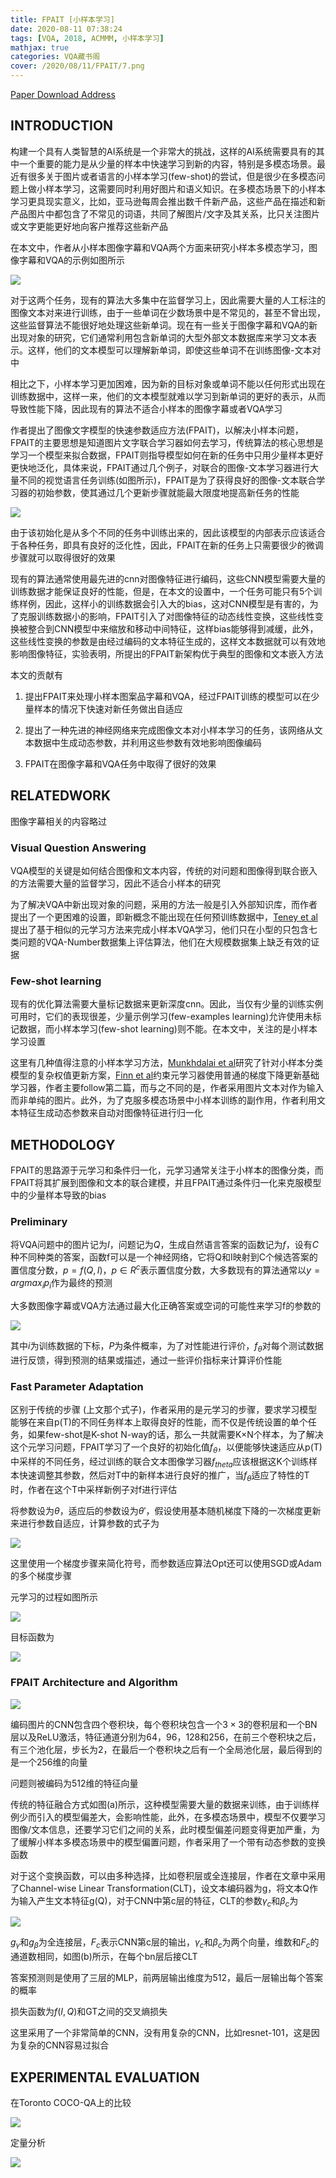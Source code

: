 ```yaml
---
title: FPAIT [小样本学习]
date: 2020-08-11 07:38:24
tags: [VQA, 2018, ACMMM, 小样本学习]
mathjax: true
categories: VQA藏书阁
cover: /2020/08/11/FPAIT/7.png
---
```

[Paper Download Address](https://dl.acm.org/doi/10.1145/3240508.3240527)

## INTRODUCTION

构建一个具有人类智慧的AI系统是一个非常大的挑战，这样的AI系统需要具有的其中一个重要的能力是从少量的样本中快速学习到新的内容，特别是多模态场景。最近有很多关于图片或者语言的小样本学习(few-shot)的尝试，但是很少在多模态问题上做小样本学习，这需要同时利用好图片和语义知识。在多模态场景下的小样本学习更具现实意义，比如，亚马逊每周会推出数千件新产品，这些产品在描述和新产品图片中都包含了不常见的词语，共同了解图片/文字及其关系，比只关注图片或文字更能更好地向客户推荐这些新产品

在本文中，作者从小样本图像字幕和VQA两个方面来研究小样本多模态学习，图像字幕和VQA的示例如图所示

![](1.png)

对于这两个任务，现有的算法大多集中在监督学习上，因此需要大量的人工标注的图像文本对来进行训练，由于一些单词在少数场景中是不常见的，甚至不曾出现，这些监督算法不能很好地处理这些新单词。现在有一些关于图像字幕和VQA的新出现对象的研究，它们通常利用包含新单词的大型外部文本数据库来学习文本表示。这样，他们的文本模型可以理解新单词，即使这些单词不在训练图像-文本对中

相比之下，小样本学习更加困难，因为新的目标对象或单词不能以任何形式出现在训练数据中，这样一来，他们的文本模型就难以学习到新单词的更好的表示，从而导致性能下降，因此现有的算法不适合小样本的图像字幕或者VQA学习

作者提出了图像文字模型的快速参数适应方法(FPAIT)，以解决小样本问题，FPAIT的主要思想是知道图片文字联合学习器如何去学习，传统算法的核心思想是学习一个模型来拟合数据，FPAIT则指导模型如何在新的任务中只用少量样本更好更快地泛化，具体来说，FPAIT通过几个例子，对联合的图像-文本学习器进行大量不同的视觉语言任务训练(如图所示)，FPAIT是为了获得良好的图像-文本联合学习器的初始参数，使其通过几个更新步骤就能最大限度地提高新任务的性能

![](2.png)

由于该初始化是从多个不同的任务中训练出来的，因此该模型的内部表示应该适合于各种任务，即具有良好的泛化性，因此，FPAIT在新的任务上只需要很少的微调步骤就可以取得很好的效果

现有的算法通常使用最先进的cnn对图像特征进行编码，这些CNN模型需要大量的训练数据才能保证良好的性能，但是，在本文的设置中，一个任务可能只有5个训练样例，因此，这样小的训练数据会引入大的bias，这对CNN模型是有害的，为了克服训练数据小的影响，FPAIT引入了对图像特征的动态线性变换，这些线性变换被整合到CNN模型中来缩放和移动中间特征，这样bias能够得到减缓，此外，这些线性变换的参数是由经过编码的文本特征生成的，这样文本数据就可以有效地影响图像特征，实验表明，所提出的FPAIT新架构优于典型的图像和文本嵌入方法

本文的贡献有

1. 提出FPAIT来处理小样本图案品字幕和VQA，经过FPAIT训练的模型可以在少量样本的情况下快速对新任务做出自适应

2. 提出了一种先进的神经网络来完成图像文本对小样本学习的任务，该网络从文本数据中生成动态参数，并利用这些参数有效地影响图像编码

3. FPAIT在图像字幕和VQA任务中取得了很好的效果

## RELATEDWORK

图像字幕相关的内容略过

### Visual Question Answering

VQA模型的关键是如何结合图像和文本内容，传统的对问题和图像得到联合嵌入的方法需要大量的监督学习，因此不适合小样本的研究

为了解决VQA中新出现对象的问题，采用的方法一般是引入外部知识库，而作者提出了一个更困难的设置，即新概念不能出现在任何预训练数据中，[Teney et al][1]提出了基于相似的元学习方法来完成小样本VQA学习，他们只在小型的只包含七类问题的VQA-Number数据集上评估算法，他们在大规模数据集上缺乏有效的证据

[1]:https://arxiv.org/abs/1711.08105v1

### Few-shot learning

现有的优化算法需要大量标记数据来更新深度cnn。因此，当仅有少量的训练实例可用时，它们的表现很差，少量示例学习(few-examples learning)允许使用未标记数据，而小样本学习(few-shot learning)则不能。在本文中，关注的是小样本学习设置

这里有几种值得注意的小样本学习方法，[Munkhdalai et al][2]研究了针对小样本分类模型的复杂权值更新方案，[Finn et al][3]约束元学习器使用普通的梯度下降更新基础学习器，作者主要follow第二篇，而与之不同的是，作者采用图片文本对作为输入而非单纯的图片。此外，为了克服多模态场景中小样本训练的副作用，作者利用文本特征生成动态参数来自动对图像特征进行归一化

[2]:https://arxiv.org/abs/1703.00837

[3]:https://arxiv.org/abs/1703.03400v3

## METHODOLOGY

FPAIT的思路源于元学习和条件归一化，元学习通常关注于小样本的图像分类，而FPAIT将其扩展到图像和文本的联合建模，并且FPAIT通过条件归一化来克服模型中的少量样本导致的bias

### Preliminary

将VQA问题中的图片记为$I$，问题记为$Q$，生成自然语言答案的函数记为$f$，设有$C$种不同种类的答案，函数f可以是一个神经网络，它将Q和I映射到C个候选答案的置信度分数，$p = f(Q, I)$，$p \in R^c$表示置信度分数，大多数现有的算法通常以$y=argmax_ip_i$作为最终的预测

大多数图像字幕或VQA方法通过最大化正确答案或空词的可能性来学习f的参数的

![](3.png)

其中$i$为训练数据的下标，$P$为条件概率，为了对性能进行评价，$f_{\theta}$对每个测试数据进行反馈，得到预测的结果或描述，通过一些评价指标来计算评价性能

### Fast Parameter Adaptation

区别于传统的步骤 (上文那个式子)，作者采用的是元学习的步骤，要求学习模型能够在来自p(T)的不同任务样本上取得良好的性能，而不仅是传统设置的单个任务，如果few-shot是K-shot N-way的话，那么一共就需要K×N个样本，为了解决这个元学习问题，FPAIT学习了一个良好的初始化值$f_{\theta}$，以便能够快速适应从p(T)中采样的不同任务，经过训练的联合文本图像学习器$f_{theta}$应该根据这K个训练样本快速调整其参数，然后对T中的新样本进行良好的推广，当$f_{\theta}$适应了特性的T时，作者在这个T中采样新例子对f进行评估

将参数设为$\theta$，适应后的参数设为$\theta'$，假设使用基本随机梯度下降的一次梯度更新来进行参数自适应，计算参数的式子为

![](4.png)

这里使用一个梯度步骤来简化符号，而参数适应算法Opt还可以使用SGD或Adam的多个梯度步骤

元学习的过程如图所示

![](5.png)

目标函数为

![](6.png)

### FPAIT Architecture and Algorithm

![](7.png)

编码图片的CNN包含四个卷积块，每个卷积块包含一个$3\times 3$的卷积层和一个BN层以及ReLU激活，特征通道分别为64，96，128和256，在前三个卷积块之后，有三个池化层，步长为2，在最后一个卷积块之后有一个全局池化层，最后得到的是一个256维的向量

问题则被编码为512维的特征向量

传统的特征融合方式如图(a)所示，这种模型需要大量的数据来训练，由于训练样例少而引入的模型偏差大，会影响性能，此外，在多模态场景中，模型不仅要学习图像/文本信息，还要学习它们之间的关系，此时模型偏差问题变得更加严重，为了缓解小样本多模态场景中的模型偏置问题，作者采用了一个带有动态参数的变换函数

对于这个变换函数，可以由多种选择，比如卷积层或全连接层，作者在文章中采用了Channel-wise Linear
Transformation(CLT)，设文本编码器为g，将文本Q作为输入产生文本特征g(Q)，对于CNN中第c层的特征，CLT的参数$\gamma_c$和$\beta_c$为

![](8.png)

$g_\gamma$和$g_\beta$为全连接层，$F_c$表示CNN第c层的输出，$\gamma_c$和$\beta_c$为两个向量，维数和$F_c$的通道数相同，如图(b)所示，在每个bn层后接CLT

答案预测则是使用了三层的MLP，前两层输出维度为512，最后一层输出每个答案的概率

损失函数为$f(I,Q)$和GT之间的交叉熵损失

这里采用了一个非常简单的CNN，没有用复杂的CNN，比如resnet-101，这是因为复杂的CNN容易过拟合

## EXPERIMENTAL EVALUATION

在Toronto COCO-QA上的比较

![](9.png)

定量分析

![](10.png)